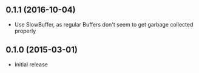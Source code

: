 ## 0.1.1 (2016-10-04)

* Use SlowBuffer, as regular Buffers don't seem to get garbage collected
  properly

## 0.1.0 (2015-03-01)

* Initial release
